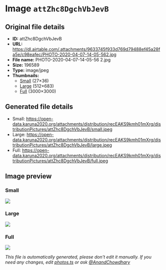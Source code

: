 # Image `attZhc8DgchVbJevB`

## Original file details

- **ID:** attZhc8DgchVbJevB
- **URL:** https://dl.airtable.com/.attachments/9633745f933d769d79488ef45a28fa5e/c98eafec/PHOTO-2020-04-07-14-05-562.jpg
- **File name:** PHOTO-2020-04-07-14-05-56 2.jpg
- **Size:** 196589
- **Type:** image/jpeg
- **Thumbnails:**
  - [Small](https://dl.airtable.com/.attachmentThumbnails/7d95a1fc8047a507b877b839ad454749/95213995) (27×36)
  - [Large](https://dl.airtable.com/.attachmentThumbnails/63867e17322faeebc7c398546dd6b2f8/4a4bcc09) (512×683)
  - [Full](https://dl.airtable.com/.attachmentThumbnails/4eafa6454ee1318d20e05a78efd80f82/cb25be13) (3000×3000)

## Generated file details

- Small: https://open-data.karuna2020.org/attachments/distribution/recEAKS9kmh01mXrg/distributionPictures/attZhc8DgchVbJevB/small.jpeg
- Large: https://open-data.karuna2020.org/attachments/distribution/recEAKS9kmh01mXrg/distributionPictures/attZhc8DgchVbJevB/large.jpeg
- Full: https://open-data.karuna2020.org/attachments/distribution/recEAKS9kmh01mXrg/distributionPictures/attZhc8DgchVbJevB/full.jpeg

## Image preview

### Small

![](https://open-data.karuna2020.org/attachments/distribution/recEAKS9kmh01mXrg/distributionPictures/attZhc8DgchVbJevB/small.jpeg)

### Large

![](https://open-data.karuna2020.org/attachments/distribution/recEAKS9kmh01mXrg/distributionPictures/attZhc8DgchVbJevB/large.jpeg)

### Full

![](https://open-data.karuna2020.org/attachments/distribution/recEAKS9kmh01mXrg/distributionPictures/attZhc8DgchVbJevB/full.jpeg)

_This file is automatically generated, please don't edit it manually. If you need any changes, edit [photos.ts](/photos.ts) or ask [@AnandChowdhary](https://github.com/AnandChowdhary)_
